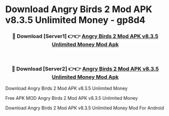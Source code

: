 # Download Angry Birds 2 Mod APK v8.3.5 Unlimited Money - gp8d4



<div align="center">
<h3>🔴 Download [Server1] 👉👉 <a href="https://momento.my/?title=Angry_Birds_2_Mod_APK_v8.3.5_Unlimited_Money">Angry Birds 2 Mod APK v8.3.5 Unlimited Money Mod Apk</a></h3><br>

<h3>🔴 Download [Server2] 👉👉 <a href="https://momento.my/?title=Angry_Birds_2_Mod_APK_v8.3.5_Unlimited_Money">Angry Birds 2 Mod APK v8.3.5 Unlimited Money Mod Apk</a></h3>
</div>



Download Angry Birds 2 Mod APK v8.3.5 Unlimited Money 

Free APK MOD Angry Birds 2 Mod APK v8.3.5 Unlimited Money 

Download Angry Birds 2 Mod APK v8.3.5 Unlimited Money Mod For Android
